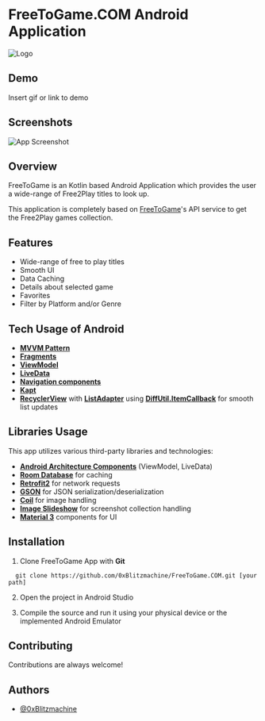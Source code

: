 
# FreeToGame.COM Android Application

![Logo](https://dev-to-uploads.s3.amazonaws.com/uploads/articles/th5xamgrr6se0x5ro4g6.png)


## Demo

Insert gif or link to demo


## Screenshots

![App Screenshot](https://via.placeholder.com/468x300?text=App+Screenshot+Here)


## Overview

FreeToGame is an Kotlin based Android Application which provides the user a wide-range of Free2Play titles to look up.

This application is completely based on [FreeToGame](https://www.freetogame.com)'s API service to get the Free2Play games collection.
## Features

- Wide-range of free to play titles
- Smooth UI
- Data Caching
- Details about selected game
- Favorites
- Filter by Platform and/or Genre


## Tech Usage of Android



- **[MVVM Pattern](https://developer.android.com/topic/architecture)**
- **[Fragments](https://developer.android.com/guide/fragments)**
- **[ViewModel](https://developer.android.com/topic/libraries/architecture/viewmodel)**
- **[LiveData](https://developer.android.com/topic/libraries/architecture/livedata)**
- **[Navigation components](https://developer.android.com/guide/navigation/get-started)**
- **[Kapt](https://kotlinlang.org/docs/kapt.html)**
- **[RecyclerView](https://developer.android.com/reference/androidx/recyclerview/widget/RecyclerView)** with **[ListAdapter](https://developer.android.com/reference/androidx/recyclerview/widget/ListAdapter)** using **[DiffUtil.ItemCallback](https://developer.android.com/reference/androidx/recyclerview/widget/DiffUtil)** for smooth list updates
## Libraries Usage

This app utilizes various third-party libraries and technologies:

- **[Android Architecture Components](https://developer.android.com/topic/architecture)** (ViewModel, LiveData)
- **[Room Database](https://developer.android.com/training/data-storage/room)** for caching
- **[Retrofit2](https://github.com/square/retrofit)** for network requests
- **[GSON](https://github.com/google/gson)** for JSON serialization/deserialization
- **[Coil](https://github.com/coil-kt/coil)** for image handling
- **[Image Slideshow](https://github.com/denzcoskun/ImageSlideshow)** for screenshot collection handling
- **[Material 3](https://m3.material.io)** components for UI

## Installation

1. Clone FreeToGame App with **Git**

```git
  git clone https://github.com/0xBlitzmachine/FreeToGame.COM.git [your path]

```

2. Open the project in Android Studio

3. Compile the source and run it using your physical device or the implemented Android Emulator
    
## Contributing

Contributions are always welcome!


## Authors

- [@0xBlitzmachine](https://github.com/0xBlitzmachine)

